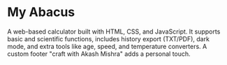 # My Abacus
A web-based calculator built with HTML, CSS, and JavaScript. It supports basic and scientific functions, includes history export (TXT/PDF), dark mode, and extra tools like age, speed, and temperature converters. A custom footer "craft with Akash Mishra" adds a personal touch.
